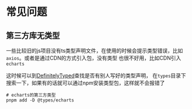 # 常见问题



## 第三方库无类型

一些比较旧的js项目没有ts类型声明文件，在使用的时候会提示类型错误，比如`axios`。或者是通过CDN的方式引入包，没有类型
也很不好用，比如CDN引入`echarts`

这时候可以到[DefinitelyTyped](https://github.com/DefinitelyTyped/DefinitelyTyped)查找是否有别人写好的类型声明，
在`types`目录下搜索一下，如果有的话就可以通过npm安装类型包，这样就不会报错了

```shell
# echarts的第三方类型
pnpm add -D @types/echarts
```